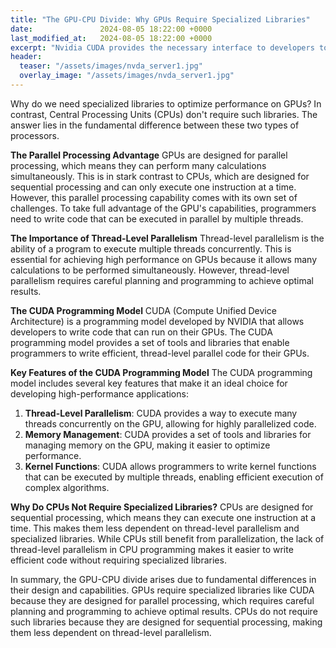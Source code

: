 ```yaml
---
title: "The GPU-CPU Divide: Why GPUs Require Specialized Libraries"
date:               2024-08-05 18:22:00 +0000
last_modified_at:   2024-08-05 18:22:00 +0000
excerpt: "Nvidia CUDA provides the necessary interface to developers to build software on GPUs fast and effiecently."
header:
  teaser: "/assets/images/nvda_server1.jpg"
  overlay_image: "/assets/images/nvda_server1.jpg"
---
```


Why do we need specialized libraries to optimize performance on GPUs? In contrast, Central Processing Units (CPUs) don't require such libraries. The answer lies in the fundamental difference between these two types of processors.

**The Parallel Processing Advantage**
GPUs are designed for parallel processing, which means they can perform many calculations simultaneously. This is in stark contrast to CPUs, which are designed for sequential processing and can only execute one instruction at a time. However, this parallel processing capability comes with its own set of challenges. To take full advantage of the GPU's capabilities, programmers need to write code that can be executed in parallel by multiple threads.

**The Importance of Thread-Level Parallelism**
Thread-level parallelism is the ability of a program to execute multiple threads concurrently. This is essential for achieving high performance on GPUs because it allows many calculations to be performed simultaneously. However, thread-level parallelism requires careful planning and programming to achieve optimal results.

**The CUDA Programming Model**
CUDA (Compute Unified Device Architecture) is a programming model developed by NVIDIA that allows developers to write code that can run on their GPUs. The CUDA programming model provides a set of tools and libraries that enable programmers to write efficient, thread-level parallel code for their GPUs.

**Key Features of the CUDA Programming Model**
The CUDA programming model includes several key features that make it an ideal choice for developing high-performance applications:
1. **Thread-Level Parallelism**: CUDA provides a way to execute many threads concurrently on the GPU, allowing for highly parallelized code.
2. **Memory Management**: CUDA provides a set of tools and libraries for managing memory on the GPU, making it easier to optimize performance.
3. **Kernel Functions**: CUDA allows programmers to write kernel functions that can be executed by multiple threads, enabling efficient execution of complex algorithms.

**Why Do CPUs Not Require Specialized Libraries?**
CPUs are designed for sequential processing, which means they can execute one instruction at a time. This makes them less dependent on thread-level parallelism and specialized libraries. While CPUs still benefit from parallelization, the lack of thread-level parallelism in CPU programming makes it easier to write efficient code without requiring specialized libraries.

In summary, the GPU-CPU divide arises due to fundamental differences in their design and capabilities. GPUs require specialized libraries like CUDA because they are designed for parallel processing, which requires careful planning and programming to achieve optimal results. CPUs do not require such libraries because they are designed for sequential processing, making them less dependent on thread-level parallelism.
